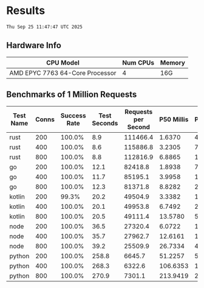 # Results
`Thu Sep 25 11:47:47 UTC 2025`
## Hardware Info
| CPU Model | Num CPUs | Memory |
| --------- | -------- | ------ |
| AMD EPYC 7763 64-Core Processor | 4 | 16G |

## Benchmarks of 1 Million Requests
| Test Name | Conns | Success Rate | Test Seconds | Requests per Second | P50 Millis | P99 Millis | P99.9 Millis | API Memory MB | API CPU Time | API Threads |
| --------- | ----- | ------------ | ------------ | ------------------- | ---------- | ---------- | ------------ | ------------- | ------------ | ----------- |
| rust | 200 | 100.0% | 8.9 | 111466.4 | 1.6370 | 4.6274 | 6.3510 | 8.5 | 00:00:17 | 5 |
| rust | 400 | 100.0% | 8.6 | 115886.8 | 3.2305 | 7.5764 | 10.1325 | 13.0 | 00:00:17 | 5 |
| rust | 800 | 100.0% | 8.8 | 112816.9 | 6.8865 | 12.3252 | 18.1634 | 22.0 | 00:00:17 | 5 |
| go | 200 | 100.0% | 12.1 | 82418.8 | 1.8938 | 7.6800 | 10.4453 | 18.0 | 00:00:28 | 10 |
| go | 400 | 100.0% | 11.7 | 85195.1 | 3.9958 | 13.9645 | 19.4009 | 24.4 | 00:00:28 | 11 |
| go | 800 | 100.0% | 12.3 | 81371.8 | 8.8282 | 27.5367 | 40.9991 | 37.2 | 00:00:29 | 10 |
| kotlin | 200 | 99.3% | 20.2 | 49504.9 | 3.3382 | 14.5583 | 33.4455 | 343.0 | 00:01:02 | 153 |
| kotlin | 400 | 100.0% | 20.1 | 49953.8 | 6.7492 | 27.9201 | 63.9016 | 408.3 | 00:01:01 | 155 |
| kotlin | 800 | 100.0% | 20.5 | 49111.4 | 13.5780 | 52.6987 | 131.1829 | 490.8 | 00:01:01 | 155 |
| node | 200 | 100.0% | 36.5 | 27320.4 | 6.0722 | 11.0901 | 11.5413 | 112.2 | 00:00:36 | 7 |
| node | 400 | 100.0% | 35.7 | 27962.7 | 12.6161 | 19.7242 | 20.8274 | 148.7 | 00:00:36 | 7 |
| node | 800 | 100.0% | 39.2 | 25509.9 | 26.7334 | 41.8592 | 44.6228 | 155.4 | 00:00:39 | 7 |
| python | 200 | 100.0% | 258.8 | 6645.7 | 51.2257 | 58.4824 | 61.5962 | 32.6 | 00:04:19 | 1 |
| python | 400 | 100.0% | 268.3 | 6322.6 | 106.6353 | 119.9918 | 130.3931 | 35.4 | 00:04:28 | 1 |
| python | 800 | 100.0% | 270.9 | 7301.1 | 213.9419 | 249.6001 | 268.0816 | 40.4 | 00:04:30 | 1 |
